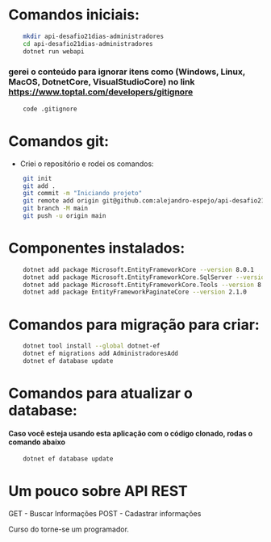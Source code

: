 # Comandos iniciais:
``` bash
    mkdir api-desafio21dias-administradores
    cd api-desafio21dias-administradores
    dotnet run webapi
```

### gerei o conteúdo para ignorar itens como (Windows, Linux, MacOS, DotnetCore, VisualStudioCore) no link https://www.toptal.com/developers/gitignore
``` bash
    code .gitignore 
```

# Comandos git:
- Criei o repositório e rodei os comandos:
``` bash
    git init
    git add .
    git commit -m "Iniciando projeto"
    git remote add origin git@github.com:alejandro-espejo/api-desafio21dias-administradores.git
    git branch -M main
    git push -u origin main
```

# Componentes instalados:
``` bash
    dotnet add package Microsoft.EntityFrameworkCore --version 8.0.1
    dotnet add package Microsoft.EntityFrameworkCore.SqlServer --version 8.0.1
    dotnet add package Microsoft.EntityFrameworkCore.Tools --version 8.0.1
    dotnet add package EntityFrameworkPaginateCore --version 2.1.0
```

# Comandos para migração para criar:
``` bash
    dotnet tool install --global dotnet-ef
    dotnet ef migrations add AdministradoresAdd
    dotnet ef database update
```

# Comandos para atualizar o database:
#### Caso você esteja usando esta aplicação com o código clonado, rodas o comando abaixo
``` bash
    dotnet ef database update
```

# Um pouco sobre API REST
GET - Buscar Informações
POST - Cadastrar informações

Curso do torne-se um programador.